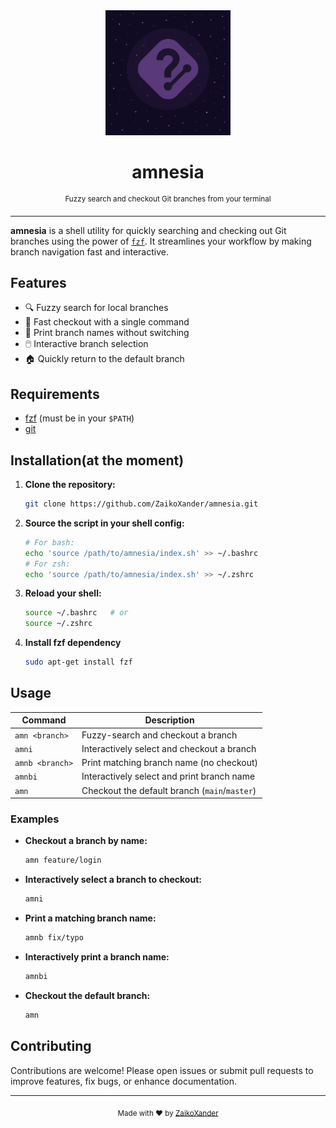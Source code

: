 <div align="center">
  <img src="github/docs/logo.png" alt="amnesia logo" width="200"/>
  <h1>amnesia</h1>
  <sup>Fuzzy search and checkout Git branches from your terminal</sup>
</div>

---

**amnesia** is a shell utility for quickly searching and checking out Git branches using the power of [`fzf`](https://github.com/junegunn/fzf). It streamlines your workflow by making branch navigation fast and interactive.

## Features

- 🔍 Fuzzy search for local branches
- 🚀 Fast checkout with a single command
- 📝 Print branch names without switching
- 🖱️ Interactive branch selection
- 🏠 Quickly return to the default branch

## Requirements

- [fzf](https://github.com/junegunn/fzf) (must be in your `$PATH`)
- [git](https://git-scm.com/)

## Installation(at the moment)

1. **Clone the repository:**
   ```sh
   git clone https://github.com/ZaikoXander/amnesia.git
   ```

2. **Source the script in your shell config:**
   ```sh
   # For bash:
   echo 'source /path/to/amnesia/index.sh' >> ~/.bashrc
   # For zsh:
   echo 'source /path/to/amnesia/index.sh' >> ~/.zshrc
   ```

3. **Reload your shell:**
   ```sh
   source ~/.bashrc   # or
   source ~/.zshrc
   ```

4. **Install fzf dependency**
   ```sh
   sudo apt-get install fzf
   ```

## Usage

| Command                | Description                                      |
|------------------------|--------------------------------------------------|
| `amn <branch>`         | Fuzzy-search and checkout a branch               |
| `amni`                 | Interactively select and checkout a branch       |
| `amnb <branch>`        | Print matching branch name (no checkout)         |
| `amnbi`                | Interactively select and print branch name       |
| `amn`                  | Checkout the default branch (`main`/`master`)    |

### Examples

- **Checkout a branch by name:**
  ```sh
  amn feature/login
  ```
- **Interactively select a branch to checkout:**
  ```sh
  amni
  ```
- **Print a matching branch name:**
  ```sh
  amnb fix/typo
  ```
- **Interactively print a branch name:**
  ```sh
  amnbi
  ```
- **Checkout the default branch:**
  ```sh
  amn
  ```

## Contributing

Contributions are welcome! Please open issues or submit pull requests to improve features, fix bugs, or enhance documentation.

---

<p align="center">
  <sub>Made with ❤️ by <a href="https://github.com/ZaikoXander">ZaikoXander</a></sub>
</p>
